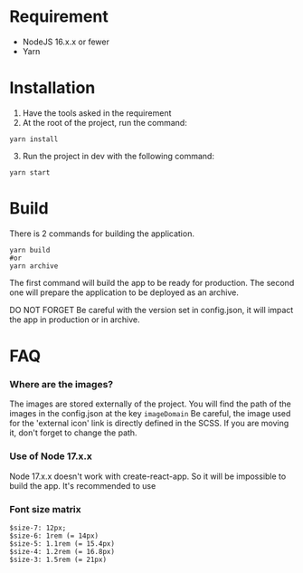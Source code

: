 # Requirement

- NodeJS 16.x.x or fewer
- Yarn

# Installation

1. Have the tools asked in the requirement
2. At the root of the project, run the command:
````shell
yarn install
````
3. Run the project in dev with the following command:
````shell
yarn start
````

# Build

There is 2 commands for building the application.

````shell
yarn build
#or
yarn archive
````

The first command will build the app to be ready for production.
The second one will prepare the application to be deployed as an archive.

DO NOT FORGET
Be careful with the version set in config.json, it will impact the app in production or in archive.

# FAQ

### Where are the images?

The images are stored externally of the project.
You will find the path of the images in the config.json at the key `imageDomain`
Be careful, the image used for the 'external icon' link is directly defined in the SCSS.
If you are moving it, don't forget to change the path.

### Use of Node 17.x.x

Node 17.x.x doesn't work with create-react-app. So it will be impossible to build the app.
It's recommended to use

### Font size matrix

````
$size-7: 12px;
$size-6: 1rem (= 14px)
$size-5: 1.1rem (= 15.4px)
$size-4: 1.2rem (= 16.8px)
$size-3: 1.5rem (= 21px)
````

